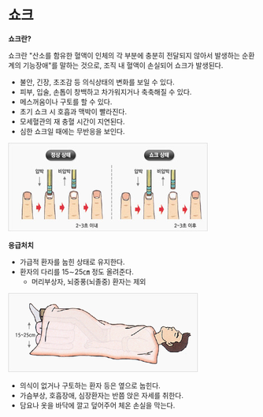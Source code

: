 # 쇼크

**쇼크란?**

쇼크란 "산소를 함유한 혈액이 인체의 각 부분에 충분히 전달되지 않아서 발생하는 순환계의 기능장애"를 말하는 것으로, 조직 내 혈액이 손실되어 쇼크가 발생된다.

* 불안, 긴장, 초조감 등 의식상태의 변화를 보일 수 있다.
* 피부, 입술, 손톱이 창백하고 차가워지거나 축축해질 수 있다.
* 메스꺼움이나 구토를 할 수 있다.
* 초기 쇼크 시 호흡과 맥박이 빨라진다.
* 모세혈관의 재 충혈 시간이 지연된다.
* 심한 쇼크일 때에는 무반응을 보인다.

![](../.gitbook/assets/image%20%281%29.png)

**응급처치**

* 가급적 환자를 눕힌 상태로 유지한다.
* 환자의 다리를 15∼25㎝ 정도 올려준다.
  * 머리부상자, 뇌중풍\(뇌졸중\) 환자는 제외

![](../.gitbook/assets/image%20%2811%29.png)

* 의식이 없거나 구토하는 환자 등은 옆으로 눕힌다.
* 가슴부상, 호흡장애, 심장환자는 반쯤 앉은 자세를 취한다.
* 담요나 옷을 바닥에 깔고 덮어주어 체온 손실을 막는다.

